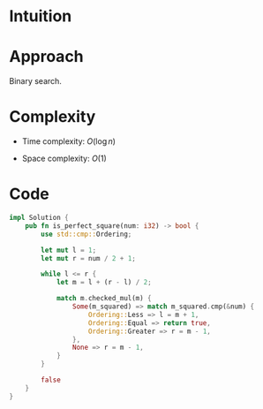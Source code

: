 # Intuition
<!-- Describe your first thoughts on how to solve this problem. -->

# Approach
<!-- Describe your approach to solving the problem. -->
Binary search.

# Complexity
- Time complexity: $O(\log n)$
<!-- Add your time complexity here, e.g. $$O(n)$$ -->

- Space complexity: $O(1)$
<!-- Add your space complexity here, e.g. $$O(n)$$ -->

# Code
```rust
impl Solution {
    pub fn is_perfect_square(num: i32) -> bool {
        use std::cmp::Ordering;

        let mut l = 1;
        let mut r = num / 2 + 1;

        while l <= r {
            let m = l + (r - l) / 2;

            match m.checked_mul(m) {
                Some(m_squared) => match m_squared.cmp(&num) {
                    Ordering::Less => l = m + 1,
                    Ordering::Equal => return true,
                    Ordering::Greater => r = m - 1,
                },
                None => r = m - 1,
            }
        }

        false
    }
}
```
